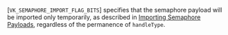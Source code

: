 [`VK_SEMAPHORE_IMPORT_FLAG_BITS`] specifies that the semaphore
payload will be imported only temporarily, as described in
[Importing Semaphore Payloads](https://www.khronos.org/registry/vulkan/specs/1.3-extensions/html/vkspec.html#synchronization-semaphores-importing),
regardless of the permanence of `handleType`.